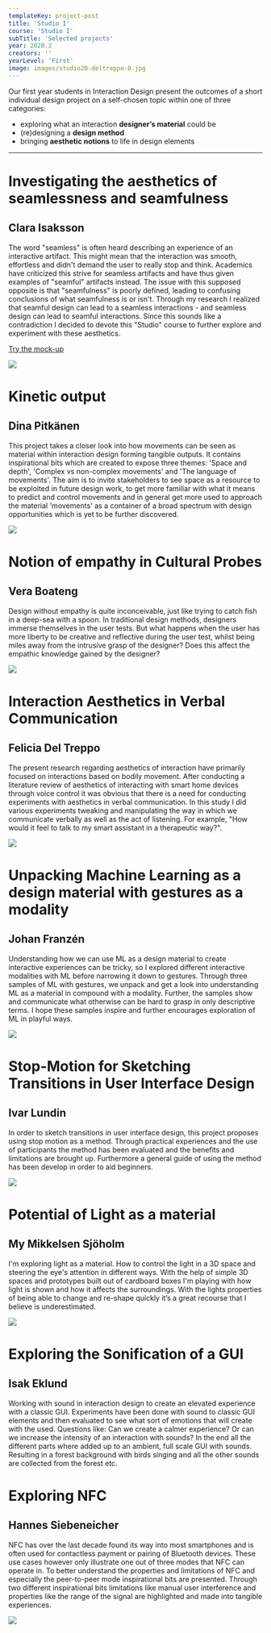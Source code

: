 ```yaml
---
templateKey: project-post
title: 'Studio I'
course: 'Studio I'
subTitle: 'Selected projects'
year: 2020.2
creators: ''
yearLevel: 'First'
image: images/studio20-deltreppo-0.jpg
---
```


Our first year students in Interaction Design present the outcomes of a short individual design project on a self-chosen topic within one of three categories:

 - exploring what an interaction **designer’s material** could be
 - (re)designing a **design method**
 - bringing **aesthetic notions** to life in design elements

---

<div className="narrow section">

# Investigating the aesthetics of seamlessness and seamfulness
## Clara Isaksson

The word "seamless" is often heard describing an experience of an interactive artifact. This might mean that the interaction was smooth, effortless and didn't demand the user to really stop and think. Academics have criticized this strive for seamless artifacts and have thus given examples of "seamful" artifacts instead. The issue with this supposed opposite is that "seamfulness" is poorly defined, leading to confusing conclusions of what seamfulness is or isn't. Through my research I realized that seamful design can lead to a seamless interactions - and seamless design can lead to seamful interactions. Since this sounds like a contradiction I decided to devote this "Studio" course to further explore and experiment with these aesthetics.

[Try the mock-up](https://xd.adobe.com/view/4c394878-71b3-466f-7489-aae35e3e6e36-3a08/)


![](images/studio20-isaksson-0.png)
</div>

<div className="narrow section">

# Kinetic output
## Dina Pitkänen

This project takes a closer look into how movements can be seen as material within interaction design forming tangible outputs. It contains inspirational bits which are created to expose three themes: 'Space and depth', 'Complex vs non-complex movements' and 'The language of movements'. The aim is to invite stakeholders to see space as a resource to be exploited in future design work, to get more familiar with what it means to predict and control movements and in general get more used to approach the material 'movements' as a container of a broad spectrum with design opportunities which is yet to be further discovered.

![](images/studio20-pitkanen-0.jpg)
</div>

<div className="narrow section">

# Notion of empathy in Cultural Probes
## Vera Boateng

Design without empathy is quite inconceivable, just like trying to catch fish in a deep-sea with a spoon. In traditional design methods, designers immerse themselves in the user tests. But what happens when the user has more liberty to be creative and reflective during the user test, whilst being miles away from the intrusive grasp of the designer? Does this affect the empathic knowledge gained by the designer?

![](images/studio20-boateng-0.jpg)

</div>

<div className="narrow section">

# Interaction Aesthetics in Verbal Communication
## Felicia Del Treppo

The present research regarding aesthetics of interaction have primarily focused on interactions based on bodily movement. After conducting a literature review of aesthetics of interacting with smart home devices through voice control it was obvious that there is a need for conducting experiments with aesthetics in verbal communication. In this study I did various experiments tweaking and manipulating the way in which we communicate verbally as well as the act of listening. For example, "How would it feel to talk to my smart assistant in a therapeutic way?".

![](images/studio20-deltreppo-0.jpg)

</div>

<div className="narrow section">

# Unpacking Machine Learning as a design material with gestures as a modality
## Johan Franzén

Understanding how we can use ML as a design material to create interactive experiences can be tricky, so I explored different interactive modalities with ML before narrowing it down to gestures. Through three samples of ML with gestures, we unpack and get a look into understanding ML as a material in compound with a modality. Further, the samples show and communicate what otherwise can be hard to grasp in only descriptive terms. I hope these samples inspire and further encourages exploration of ML in playful ways.

![](images/studio20-franzen-0.jpg)
</div>

<div className="narrow section">

# Stop-Motion for Sketching Transitions in User Interface Design
## Ivar Lundin

In order to sketch transitions in user interface design, this project proposes using stop motion as a method. Through practical experiences and the use of participants the method has been evaluated and the benefits and limitations are brought up. Furthermore a general guide of using the method has been develop in order to aid beginners.

![](images/studio20-lundin-0.jpg)
</div>

<div className="narrow section">

# Potential of Light as a material
## My Mikkelsen Sjöholm

I'm exploring light as a material. How to control the light in a 3D space and steering the eye's attention in different ways. With the help of simple 3D spaces and prototypes built out of cardboard boxes I'm playing with how light is shown and how it affects the surroundings. With the lights properties of being able to change and re-shape quickly it’s a great recourse that I believe is underestimated. 

![](images/studio20-mikkelsensjoholm-0.png)
</div>

<div className="narrow section">

# Exploring the Sonification of a GUI
## Isak Eklund

Working with sound in interaction design to create an elevated experience with a classic GUI. Experiments have been done with sound to classic GUI elements and then evaluated to see what sort of emotions that will create with the used. Questions like: Can we create a calmer experience? Or can we increase the intensity of an interaction with sounds? In the end all the different parts where added up to an ambient, full scale GUI with sounds. Resulting in a forest background with birds singing and all the other sounds are collected from the forest etc.

<MauVideo id="0_vgoye0eu" />

</div>

<div className="narrow section">

# Exploring NFC
## Hannes Siebeneicher

NFC has over the last decade found its way into most smartphones and is often used for contactless payment or pairing of Bluetooth devices. These use cases however only illustrate one out of three modes that NFC can operate in. To better understand the properties and limitations of NFC and especially the peer-to-peer mode inspirational bits are presented. Through two different inspirational bits limitations like manual user interference and properties like the range of the signal are highlighted and made into tangible experiences.

![](images/studio20-siebeneicher-0.jpg)
</div>